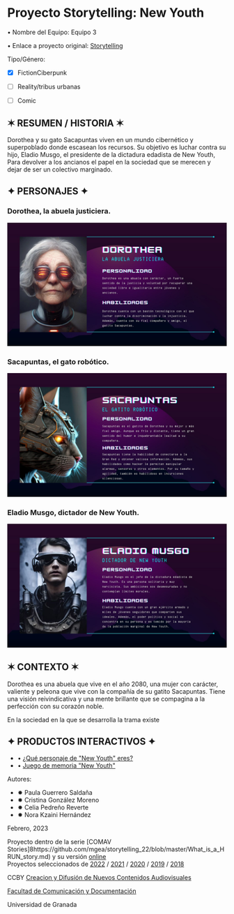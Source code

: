 

# Proyecto Storytelling: New Youth

• Nombre del Equipo: Equipo 3

• Enlace a proyecto original: [Storytelling](https://github.com/mgea/storytelling) 

Tipo/Género:  
- [x] FictionCiberpunk  
- [ ] Reality/tribus urbanas  
- [ ] Comic


## ✶ RESUMEN / HISTORIA ✶

Dorothea y su gato Sacapuntas viven en un mundo cibernético y superpoblado donde escasean los recursos. Su objetivo es luchar contra su hijo, Eladio Musgo, el presidente de la dictadura edadista de New Youth, Para devolver a los ancianos el papel en la sociedad que se merecen y dejar de ser un colectivo marginado.

## ✦ PERSONAJES ✦

### Dorothea, la abuela justiciera.

![Dorothea](https://github.com/norahdez/storytelling/blob/master/dorothea%20ficha.jpg)

### Sacapuntas, el gato robótico.

![Sacapuntas](https://github.com/norahdez/storytelling/blob/master/gato%20ficha.jpg)

### Eladio Musgo, dictador de New Youth.

![Eladio Musgo](https://github.com/norahdez/storytelling/blob/master/eladio%20musho.jpg)

## ✶ CONTEXTO ✶
Dorothea es una abuela que vive en el año 2080, una mujer con carácter, valiente y peleona que vive con la compañía de su gatito Sacapuntas. Tiene una visión reivindicativa y una mente brillante que se compagina a la perfección con su corazón noble.

En la sociedad en la que se desarrolla la trama existe

## ✦ PRODUCTOS INTERACTIVOS ✦
- • [¿Qué personaje de "New Youth" eres?](https://dorothea.h5p.com/content/1291915275078754197)
- • [Juego de memoria "New Youth"](https://preguntasdorothea.h5p.com/content/1291915279213631167)

Autores:  
<!---
Incluir lista de personas del grupo 
Se puede añadir enlace a página personal de github o lo que se quiera...(optativo)
-->

- ✸ Paula Guerrero Saldaña
- ✸ Cristina González Moreno
- ✸ Celia Pedreño Reverte
- ✸ Nora Kzaini Hernández

<!---
Lista completa de emojis de markDown - https://gist.github.com/rxaviers/7360908) 
-->



Febrero, 2023

Proyecto dentro de la serie [COMAV Stories]8https://github.com/mgea/storytelling_22/blob/master/What_is_a_HRUN_story.md) y su versión [online](https://utopolis.ugr.es/media/HRUN/)  
Proyectos seleccionados de [2022](https://github.com/mgea/storytelling/blob/master/2022/readme.md) / [2021](https://github.com/mgea/storytelling/blob/master/2021/readme.md) / [2020](https://github.com/mgea/storytelling/blob/master/2020/readme.md)  / 
[2019](https://github.com/mgea/storytelling/blob/master/2019/readme.md) / [2018](https://github.com/mgea/storytelling/blob/master/2018/readme.md) 

CCBY [Creacion y Difusión de Nuevos Contenidos Audiovisuales](http://utopolis.ugr.es/medialab)

[Facultad de Comunicación y Documentación](http://fcd.ugr.es)

Universidad de Granada
